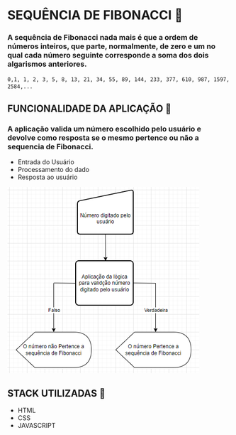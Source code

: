 # SEQUÊNCIA DE FIBONACCI 📄

### A sequência de Fibonacci nada mais é que a ordem de números inteiros, que parte, normalmente, de zero e um no qual cada número seguinte corresponde a soma dos dois algarismos anteriores.
``` 
0,1, 1, 2, 3, 5, 8, 13, 21, 34, 55, 89, 144, 233, 377, 610, 987, 1597, 2584,...
```
## FUNCIONALIDADE DA APLICAÇÃO 🔨

### A aplicação valida um número escolhido pelo usuário e devolve como resposta se o mesmo pertence ou não a sequencia de Fibonacci.

* Entrada do Usuário
* Processamento do dado
* Resposta ao usuário

![](/images/sequencia%20de%20Fibonacci.PNG)

## STACK UTILIZADAS 🔧
* HTML 
* CSS
* JAVASCRIPT







